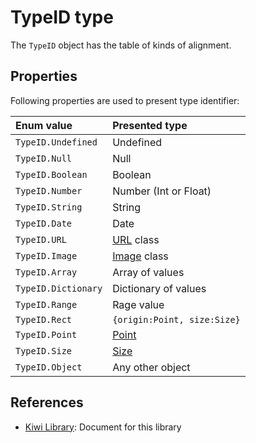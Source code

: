# TypeID type

The `TypeID` object has the table of kinds of alignment.

## Properties
Following properties are used to present type identifier:

|Enum value           | Presented type            |
|:---                 |:---                      |
|`TypeID.Undefined`   |Undefined               |
|`TypeID.Null`        |Null                     |
|`TypeID.Boolean`     |Boolean                     |
|`TypeID.Number`      |Number (Int or Float)       |
|`TypeID.String`      |String                     |
|`TypeID.Date`        |Date                       |
|`TypeID.URL`         |[URL](https://github.com/steelwheels/KiwiScript/blob/master/KiwiLibrary/Document/Class/URL.md) class |
|`TypeID.Image`       |[Image](https://github.com/steelwheels/KiwiScript/blob/master/KiwiLibrary/Document/Class/Image.md) class |
|`TypeID.Array`       |Array of values             |
|`TypeID.Dictionary`  |Dictionary of values             |
|`TypeID.Range`       |Rage value                   |
|`TypeID.Rect`        |`{origin:Point, size:Size}`             |
|`TypeID.Point`       |[Point](https://github.com/steelwheels/KiwiScript/blob/master/KiwiLibrary/Document/Primitive/Point.md) |
|`TypeID.Size`        |[Size](https://github.com/steelwheels/KiwiScript/blob/master/KiwiLibrary/Document/Primitive/Size.md)               |
|`TypeID.Object`      |Any other object |

## References
* [Kiwi Library](https://github.com/steelwheels/KiwiScript/blob/master/KiwiLibrary/Document/Library.md): Document for this library
